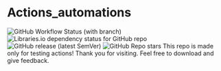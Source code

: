 # Actions_automations
![GitHub Workflow Status (with branch)](https://img.shields.io/github/actions/workflow/status/jge162/Action-workflows/verilog_review.yml?branch=main&style=for-the-badge)
![Libraries.io dependency status for GitHub repo](https://img.shields.io/librariesio/github/jge162/Action-workflows?style=for-the-badge)
![GitHub release (latest SemVer)](https://img.shields.io/github/v/release/jge162/Action-workflows?logo=github&style=for-the-badge)
![GitHub Repo stars](https://img.shields.io/github/stars/jge162/Action-workflows?color=red&logo=github&style=for-the-badge)
This repo is made only for testing actions!
Thank you for visiting. 
Feel free to download and give feedback. 

